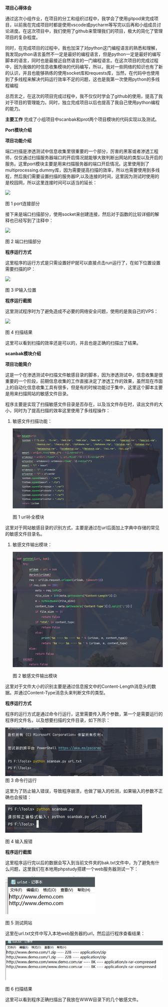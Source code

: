 **项目心得体会**

通过这次小组作业，在项目的分工和组织过程中，我学会了使用gitpod来完成项目，以前我在完成项目时都是使用vscode或pycharm等写完以后再和小组成员讨论进度。在这次项目中，我们使用了github来管理我们的项目，极大的简化了管理项目的复杂程度。

同时，在完成项目的过程中，我也加深了对python这门编程语言的熟悉和理解，我发现python语言虽然不一定是最好的编程语言，但是python一定是最好的编写脚本的语言，同时也是最接近自然语言的一门编程语言。在这次项目的完成过程中，因为我做的时信息收集模块的代码编写，所以，我对一些网络的知识也有了新的认识，并且也能够熟练的使用socket库和requests库，当然，在代码中也使用到了多线程来解决代码运行效率不足的问题，这也是我第一次使用python的多线程编程

总而言之，在这次的项目完成过程中，我不仅仅时学会了github的使用，提高了我对于项目的管理能力。同时，独立完成项目以后也提高了我自己使用python编程的能力。

**主要工作**
完成了小组项目中scanbak和prot两个项目模块的代码实现以及测试。

**Port模块介绍**

**项目功能介绍**

端口扫描是渗透测试中信息收集里很重要的一个部分，厉害的黑客或者渗透工程师，仅仅通过扫描服务器端口的开启情况就能够大致判断出网站的类型以及开启的服务。这里port模块主要是用来扫描服务器的端口开启情况。这里使用到了multiprocessing.dummy库，因为需要提高扫描的效率，所以也需要使用到多线程，然后我们需要设置扫描的服务器IP,以及连接的时间，这里因为测试时使用的是校园网，所以这里连接时间可以适当的延长：

![](README.assets\图1.png)

图 1 port连接部分

接下来是端口扫描部分，使用socket来创建连接，然后对于函数的比较详细的解释也已经写到了注释中：

![](README.assets/图2.png)

图 2 端口扫描部分

**程序运行方式**

这里程序的运行方式是只需设置好IP就可以直接点击run运行了，在如下位置设置需要扫描的IP：

![](README.assets/图3.png)

图 3 IP输入位置

**程序运行截图**

这里测试程序时为了避免造成不必要的网络安全问题，使用的是我自己的VPS：

![](README.assets/图4.png)

图 4 扫描结果

这里可以看到扫描的效率还是可以的，并且也是正确的扫描出了结果。

**scanbak模块介绍**

**项目功能简介**

这是一个在渗透测试中扫描文件敏感目录的脚本，因为渗透测试中，信息收集是很重要的一个阶段，前期信息收集的工作直接决定了渗透工作的效果，虽然现在市面上的自动化信息收集工具有很多，但是有的时候功能过于集中，这里这个脚本主要是用来扫描网站的敏感文件目录。

程序主要是实现了扫描敏感文件目录是否存在，以及当文件存在时，读出文件的大小，同时为了提高扫描的效率这里使用了多线程操作：

1.  敏感文件扫描功能：

    ![](README.assets/图片1.png)

    图 1 url补全模块

这里对于网站敏感目录的识别方式，主要是通过在url后面加上字典中存储的常见的敏感文件目录名。

1.  敏感文件输出模块：

    ![](README.assets/图片2.png)

    图 2 敏感文件输出模块

这里对于文件大小的识别主要是通过信息报文中的Content-Length消息头的数据。并通过Content-Type消息头来判断文件的类型。

**程序运行方式**

程序的运行方式是通过命令行运行，这里需要传入两个参数，第一个是需要运行的程序的文件名，以及想要扫描的文件目录，如下所示：

![](README.assets/图片3.png)
图 3 命令行运行

这里为了防止输入错误，导致程序崩溃，也做了输入的检测，如果输入的参数不正确也会报错：

![](README.assets/图片4.png)

图 4 输入报错

**程序运行截图**

这里程序运行完以后的数据会写入到当前文件夹的bak.txt文件中，为了避免有什么问题，这里我们在本地用phpstudy搭建一个web服务器测试一下：

![](README.assets/图片5.png)

图 5 测试网站

这里在url.txt文件中写入本地web服务器的url，然后运行程序查看结果：

![](README.assets/图片6.png)

图 6 扫描结果

这里可以看到程序正确扫描出了我放在WWW目录下的几个敏感文件。
